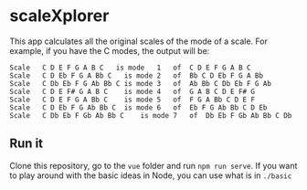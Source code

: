 # scaleXplorer

This app calculates all the original scales of the mode of a scale. For example, if you have the C modes, the output will be:

```
Scale	C D E F G A B C   is mode	1	of	C D E F G A B C
Scale	C D Eb F G A Bb C	is mode	2	of	Bb C D Eb F G A Bb
Scale	C Db Eb F G Ab Bb C	is mode	3	of	Ab Bb C Db Eb F G Ab
Scale	C D E F# G A B C	is mode	4	of	G A B C D E F# G
Scale	C D E F G A Bb C	is mode	5	of	F G A Bb C D E F
Scale	C D Eb F G Ab Bb C	is mode	6	of	Eb F G Ab Bb C D Eb
Scale	C Db Eb F Gb Ab Bb C	is mode	7	of	Db Eb F Gb Ab Bb C Db
```

## Run it

Clone this repository, go to the `vue` folder and run `npm run serve`. If you want to play around with the basic ideas in Node, you can use what is in `./basic`
